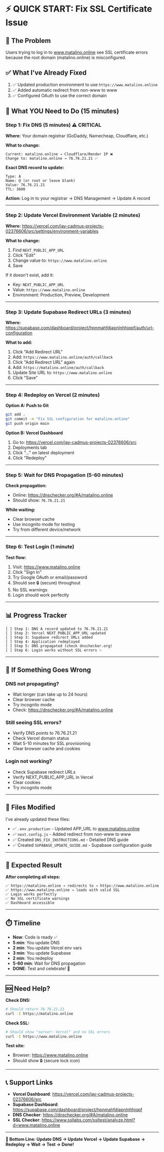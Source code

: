 # ⚡ QUICK START: Fix SSL Certificate Issue

## 🎯 **The Problem**
Users trying to log in to www.matalino.online see SSL certificate errors because the root domain (matalino.online) is misconfigured.

## ✅ **What I've Already Fixed**
1. ✅ Updated production environment to use `https://www.matalino.online`
2. ✅ Added automatic redirect from non-www to www
3. ✅ Configured OAuth to use the correct domain

## 🚀 **What YOU Need to Do (15 minutes)**

### **Step 1: Fix DNS (5 minutes)** ⚠️ **CRITICAL**

**Where:** Your domain registrar (GoDaddy, Namecheap, Cloudflare, etc.)

**What to change:**
```
Current: matalino.online → Cloudflare/Render IP ❌
Change to: matalino.online → 76.76.21.21 ✅
```

**Exact DNS record to update:**
```
Type: A
Name: @ (or root or leave blank)
Value: 76.76.21.21
TTL: 3600
```

**Action:** Log in to your registrar → DNS Management → Update A record

---

### **Step 2: Update Vercel Environment Variable (2 minutes)**

**Where:** https://vercel.com/jay-cadmus-projects-02376606/src/settings/environment-variables

**What to change:**
1. Find `NEXT_PUBLIC_APP_URL`
2. Click "Edit"
3. Change value to: `https://www.matalino.online`
4. Save

If it doesn't exist, add it:
- Key: `NEXT_PUBLIC_APP_URL`
- Value: `https://www.matalino.online`
- Environment: Production, Preview, Development

---

### **Step 3: Update Supabase Redirect URLs (3 minutes)**

**Where:** https://supabase.com/dashboard/project/hpnmahfdjapnlnhhiqpf/auth/url-configuration

**What to add:**
1. Click "Add Redirect URL"
2. Add: `https://www.matalino.online/auth/callback`
3. Click "Add Redirect URL" again
4. Add: `https://matalino.online/auth/callback`
5. Update Site URL to: `https://www.matalino.online`
6. Click "Save"

---

### **Step 4: Redeploy on Vercel (2 minutes)**

**Option A: Push to Git**
```bash
git add .
git commit -m "Fix SSL configuration for matalino.online"
git push origin main
```

**Option B: Vercel Dashboard**
1. Go to: https://vercel.com/jay-cadmus-projects-02376606/src
2. Deployments tab
3. Click "..." on latest deployment
4. Click "Redeploy"

---

### **Step 5: Wait for DNS Propagation (5-60 minutes)**

**Check propagation:**
- Online: https://dnschecker.org/#A/matalino.online
- Should show: `76.76.21.21`

**While waiting:**
- Clear browser cache
- Use incognito mode for testing
- Try from different device/network

---

### **Step 6: Test Login (1 minute)**

**Test flow:**
1. Visit: https://www.matalino.online
2. Click "Sign In"
3. Try Google OAuth or email/password
4. Should see 🔒 (secure) throughout
5. No SSL warnings
6. Login should work perfectly

---

## 📊 **Progress Tracker**

```
[ ] Step 1: DNS A record updated to 76.76.21.21
[ ] Step 2: Vercel NEXT_PUBLIC_APP_URL updated
[ ] Step 3: Supabase redirect URLs added
[ ] Step 4: Application redeployed
[ ] Step 5: DNS propagated (check dnschecker.org)
[ ] Step 6: Login works without SSL errors ✨
```

---

## 🚨 **If Something Goes Wrong**

### **DNS not propagating?**
- Wait longer (can take up to 24 hours)
- Clear browser cache
- Try incognito mode
- Check: https://dnschecker.org/#A/matalino.online

### **Still seeing SSL errors?**
- Verify DNS points to 76.76.21.21
- Check Vercel domain status
- Wait 5-10 minutes for SSL provisioning
- Clear browser cache and cookies

### **Login not working?**
- Check Supabase redirect URLs
- Verify NEXT_PUBLIC_APP_URL in Vercel
- Clear cookies
- Try incognito mode

---

## 📁 **Files Modified**

I've already updated these files:
- ✅ `.env.production` - Updated APP_URL to www.matalino.online
- ✅ `next.config.js` - Added redirect from non-www to www
- ✅ Created `DNS_FIX_INSTRUCTIONS.md` - Detailed DNS guide
- ✅ Created `SUPABASE_UPDATE_GUIDE.md` - Supabase configuration guide

---

## 🎯 **Expected Result**

**After completing all steps:**
```
✅ https://matalino.online → redirects to → https://www.matalino.online
✅ https://www.matalino.online → loads with valid SSL
✅ Login works perfectly
✅ No SSL certificate warnings
✅ Dashboard accessible
```

---

## ⏱️ **Timeline**

- **Now**: Code is ready ✅
- **5 min**: You update DNS
- **2 min**: You update Vercel env vars
- **3 min**: You update Supabase
- **2 min**: You redeploy
- **5-60 min**: Wait for DNS propagation
- **DONE**: Test and celebrate! 🎉

---

## 🆘 **Need Help?**

**Check DNS:**
```bash
# Should return 76.76.21.21
curl -I https://matalino.online
```

**Check SSL:**
```bash
# Should show "server: Vercel" and no SSL errors
curl -I https://www.matalino.online
```

**Test site:**
- Browser: https://www.matalino.online
- Should show 🔒 (secure lock icon)

---

## 📞 **Support Links**

- **Vercel Dashboard**: https://vercel.com/jay-cadmus-projects-02376606/src
- **Supabase Dashboard**: https://supabase.com/dashboard/project/hpnmahfdjapnlnhhiqpf
- **DNS Checker**: https://dnschecker.org/#A/matalino.online
- **SSL Checker**: https://www.ssllabs.com/ssltest/analyze.html?d=www.matalino.online

---

**🎯 Bottom Line: Update DNS → Update Vercel → Update Supabase → Redeploy → Wait → Test → Done!**
